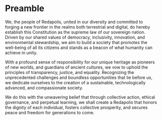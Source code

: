 # Preamble

We, the people of Redapolis, united in our diversity and committed to forging a new frontier in the realms both terrestrial and digital, do hereby establish this Constitution as the supreme law of our sovereign nation. Driven by our shared values of democracy, inclusivity, innovation, and environmental stewardship, we aim to build a society that promotes the well-being of all its citizens and stands as a beacon of what humanity can achieve in unity.

With a profound sense of responsibility for our unique heritage as pioneers of new worlds, and guardians of ancient cultures, we vow to uphold the principles of transparency, justice, and equality. Recognizing the unprecedented challenges and boundless opportunities that lie before us, we dedicate ourselves to the creation of a sustainable, technologically advanced, and compassionate society.

We do this with the unwavering belief that through collective action, ethical governance, and perpetual learning, we shall create a Redapolis that honors the dignity of each individual, fosters collective prosperity, and secures peace and freedom for generations to come.
